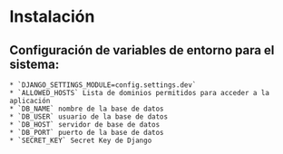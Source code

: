 # Instalación

## Configuración de variables de entorno para el sistema:

    * `DJANGO_SETTINGS_MODULE=config.settings.dev`
    * `ALLOWED_HOSTS` Lista de dominios permitidos para acceder a la aplicación
    * `DB_NAME` nombre de la base de datos
    * `DB_USER` usuario de la base de datos
    * `DB_HOST` servidor de base de datos
    * `DB_PORT` puerto de la base de datos
    * `SECRET_KEY` Secret Key de Django
